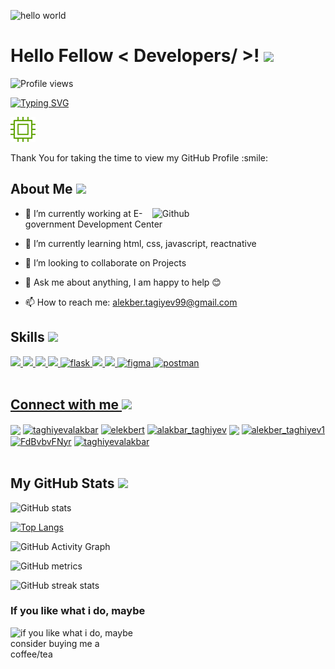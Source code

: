 ![hello world](https://user-images.githubusercontent.com/81484510/134321062-4ec84eaf-6b2a-4971-aeec-69a5d0944655.png)

<div align="center">

</div>

<h1> Hello Fellow < Developers/ >! <img src = "https://raw.githubusercontent.com/MartinHeinz/MartinHeinz/master/wave.gif" width = 50px> </h1>

![Profile views](https://gpvc.arturio.dev/alakbar-taghiyev)  
  
[![Typing SVG](https://readme-typing-svg.herokuapp.com?size=22&lines=I'm+Alakbar+Taghiyev)](https://git.io/typing-svg) 

<a href='https://docs.github.com/en/developers'><img src='https://raw.githubusercontent.com/acervenky/animated-github-badges/master/assets/devbadge.gif' width='40' height='40'></a>
<div size='20px'> Thank You for taking the time to view my GitHub Profile :smile: </div>

<h2> About Me <img src = "https://media0.giphy.com/media/KDDpcKigbfFpnejZs6/giphy.gif?cid=ecf05e47oy6f4zjs8g1qoiystc56cu7r9tb8a1fe76e05oty&rid=giphy.gif" width = 100px></h2>

<img width="55%" align="right" alt="Github" src="https://raw.githubusercontent.com/onimur/.github/master/.resources/git-header.svg" />


- 🔭 I’m currently working at E-government Development Center 

- 🌱 I’m currently learning html, css, javascript, reactnative 

- 👯 I’m looking to collaborate on Projects 

- 💬 Ask me about anything, I am happy to help :blush: 
  
- 📫 How to reach me: alekber.tagiyev99@gmail.com 
  


<h2> Skills <img src = "https://media2.giphy.com/media/QssGEmpkyEOhBCb7e1/giphy.gif?cid=ecf05e47a0n3gi1bfqntqmob8g9aid1oyj2wr3ds3mg700bl&rid=giphy.gif" width = 32px> </h2>
<a href= https://github.com/alakbar-taghiyev?tab=repositories&q=&type=&language=html&sort= > <img width ='32px' src ='https://raw.githubusercontent.com/rahulbanerjee26/githubAboutMeGenerator/main/icons/html.svg'> </a>
<a href= https://github.com/alakbar-taghiyev?tab=repositories&q=&type=&language=css&sort= > <img width ='32px' src ='https://raw.githubusercontent.com/rahulbanerjee26/githubAboutMeGenerator/main/icons/css.svg'> </a>
<a href= https://github.com/alakbar-taghiyev?tab=repositories&q=&type=&language=javascript&sort= > <img width ='32px' src ='https://raw.githubusercontent.com/rahulbanerjee26/githubAboutMeGenerator/main/icons/javascript.svg'> </a>
<a href= https://github.com/alakbar-taghiyev?tab=repositories&q=&type=&language=python&sort= > <img width ='32px' src ='https://raw.githubusercontent.com/rahulbanerjee26/githubAboutMeGenerator/main/icons/python.svg'> </a>
<a href="https://flask.palletsprojects.com/" target="_blank"> <img src="https://www.vectorlogo.zone/logos/pocoo_flask/pocoo_flask-icon.svg" alt="flask" width="32px"/>
<a href= https://github.com/alakbar-taghiyev?tab=repositories&q=&type=&language=git&sort= > <img width ='32px' src ='https://raw.githubusercontent.com/rahulbanerjee26/githubAboutMeGenerator/main/icons/git.svg'> </a>
<a href= https://github.com/alakbar-taghiyev?tab=repositories&q=&type=&language=github&sort= > <img width ='32px' src ='https://raw.githubusercontent.com/rahulbanerjee26/githubAboutMeGenerator/main/icons/github.svg'> </a>
<a href="https://www.figma.com/" target="_blank"> <img src="https://www.vectorlogo.zone/logos/figma/figma-icon.svg" alt="figma" width="32px"/>
<a href="https://postman.com" target="_blank"> <img src="https://www.vectorlogo.zone/logos/getpostman/getpostman-icon.svg" alt="postman" width="32px"/>
 
 <br>
 <br>
 
<h2> Connect with me <img src='https://raw.githubusercontent.com/ShahriarShafin/ShahriarShafin/main/Assets/handshake.gif' width="100px"> </h2>  
<a href = 'https://www.github.com/alakbar-taghiyev'> <img width = '32px' align= 'center' src="https://raw.githubusercontent.com/rahulbanerjee26/githubAboutMeGenerator/main/icons/github.svg"/></a>   
<a href="https://linkedin.com/in/taghiyevalakbar" target="blank"><img align="center" src="https://raw.githubusercontent.com/rahuldkjain/github-profile-readme-generator/master/src/images/icons/Social/linked-in-alt.svg" alt="taghiyevalakbar" height="30" width="40" /></a>
<a href="https://fb.com/elekbert" target="blank"><img align="center" src="https://raw.githubusercontent.com/rahuldkjain/github-profile-readme-generator/master/src/images/icons/Social/facebook.svg" alt="elekbert" height="30" width="40" /></a>
<a href="https://instagram.com/alakbar_taghiyev" target="blank"><img align="center" src="https://raw.githubusercontent.com/rahuldkjain/github-profile-readme-generator/master/src/images/icons/Social/instagram.svg" alt="alakbar_taghiyev" height="30" width="40" /></a>   
<a href = 'https://medium.com/@alekbertagiyev'> <img width = '32px' align= 'center' src="https://raw.githubusercontent.com/rahulbanerjee26/githubAboutMeGenerator/main/icons/medium.svg"/></a> 
<a href="https://www.hackerrank.com/alekber_tagiyev1" target="blank"><img align="center" src="https://raw.githubusercontent.com/rahuldkjain/github-profile-readme-generator/master/src/images/icons/Social/hackerrank.svg" alt="alekber_taghiyev1" height="30" width="40" /></a>
<a href="https://discord.gg/5Szphetr" target="blank"><img align="center" src="https://raw.githubusercontent.com/rahuldkjain/github-profile-readme-generator/master/src/images/icons/Social/discord.svg" alt="FdBvbvFNyr" height="30" width="40" /></a>
<a href="https://dev.to/alakbartaghiyev" target="blank"><img align="center" src="https://cdn.jsdelivr.net/npm/simple-icons@3.0.1/icons/dev-dot-to.svg" alt="taghiyevalakbar" height="30" width="40" /></a>

<br>  
<br>  

<h2> My GitHub Stats  <img src = "https://media1.giphy.com/media/du3J3cXyzhj75IOgvA/giphy.gif?cid=ecf05e47x2g034i9pzwtzzsd3xgg2w9nr94t4tflbbgo3008&rid=giphy.gif" width = 32px> </h2>

![GitHub stats](https://github-readme-stats.vercel.app/api?username=alakbar-taghiyev&show_icons=true&count_private=true) 
  
[![Top Langs](https://github-readme-stats.vercel.app/api/top-langs/?username=alakbar-taghiyev)](https://github.com/alakbar-taghiyev/github-readme-stats)
  
![GitHub Activity Graph](https://activity-graph.herokuapp.com/graph?username=alakbar-taghiyev)
  
![GitHub metrics](https://metrics.lecoq.io/alakbar-taghiyev)
  
![GitHub streak stats](https://github-readme-streak-stats.herokuapp.com/?user=alakbar-taghiyev)  



<h3 align="left">If you like what i do, maybe</h3>
<p><a href="https://www.buymeacoffee.com/if you like what i do, maybe consider buying me a coffee/tea"> <img align="left" src="https://cdn.buymeacoffee.com/buttons/v2/default-yellow.png" height="50" width="210" alt="if you like what i do, maybe consider buying me a coffee/tea" /></a></p><br><br>
